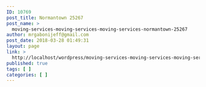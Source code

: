 ```yaml
---
ID: 10769
post_title: Normantown 25267
post_name: >
  moving-services-moving-services-moving-services-normantown-25267
author: mrgabonijeff@gmail.com
post_date: 2018-03-28 01:49:31
layout: page
link: >
  http://localhost/wordpress/moving-services-moving-services-moving-services-normantown-25267/
published: true
tags: [ ]
categories: [ ]
---
```

